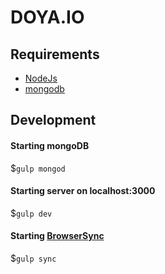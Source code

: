 # DOYA.IO

## Requirements

* [NodeJs](http://nodejs.org)
* [mongodb](http://mongodb.org)
 
## Development

#### Starting mongoDB

$`gulp mongod`

#### Starting server on localhost:3000

$`gulp dev`

#### Starting [BrowserSync](http://www.browsersync.io/)

$`gulp sync`
